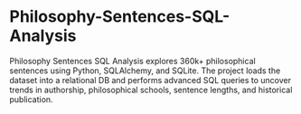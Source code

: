 # Philosophy-Sentences-SQL-Analysis
Philosophy Sentences SQL Analysis explores 360k+ philosophical sentences using Python, SQLAlchemy, and SQLite. The project loads the dataset into a relational DB and performs advanced SQL queries to uncover trends in authorship, philosophical schools, sentence lengths, and historical publication.
